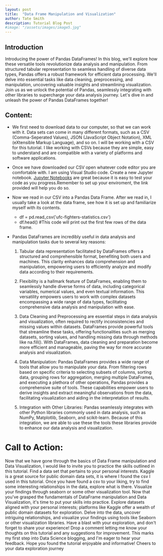 ```yaml
---
layout: post
title:  "Data Frame Manipulation and Visualization"
author: Tate Smith
description: Tutorial Blog Post   
#image: "/assets/images/image5.jpg"
---
```

## Introduction
Introducing the power of Pandas DataFrames! In this blog, we'll explore how these versatile tools revolutionize data analysis and manipulation. From structured tabular representation to seamless handling of diverse data types, Pandas offers a robust framework for efficient data processing. We'll delve into essential tasks like data cleaning, preprocessing, and manipulation, uncovering valuable insights and streamlining visualization. Join us as we unlock the potential of Pandas, seamlessly integrating with other libraries to supercharge your data analysis journey. Let's dive in and unleash the power of Pandas DataFrames together!
## Content: 
* We first need to download data to our computer, so that we can work with it. Data sets can come in many different formats, such as a CSV (Comma-Seperated Values), JSON (JavaScript Object Notation), XML (eXtensible Markup Language), and so on. I will be working with a CSV for this tutorial. I like working with CSVs because they are simple, easy to understand and are compatible with a variety of platforms and software applications.

* Once we have downloaded our CSV open whatever code editor you are comfortable with. I am using Visual Studio code. Create a new Jupyter notebook. [Jupyter Notebooks](https://code.visualstudio.com/docs/datascience/jupyter-notebooks) are great because it is easy to test your code as you progress.Remember to set up your enviroment, the link provided will help you do so. 
* Now we read in our CSV into a Pandas Data Frame. After we read in, I usually take a look at the data frame, see how it is set up and familiarize myself with its contents. 
  - df = pd.read_csv('ufc-fighters-statistics.csv')
  - df.head() #This code will print out the first few rows of the data frame. 



* Pandas DataFrames are incredibly useful in data analysis and manipulation tasks due to several key reasons:

  1. Tabular data representation facilitated by DataFrames offers a structured and comprehensible format, benefiting both users and machines. This clarity enhances data comprehension and manipulation, empowering users to efficiently analyze and modify data according to their requirements.
        

  2. Flexibility is a hallmark feature of DataFrames, enabling them to seamlessly handle diverse forms of data, including categorical variables, numerical values, and even textual information. This versatility empowers users to work with complex datasets encompassing a wide range of data types, facilitating comprehensive data analysis and manipulation with ease.

  3. Data Cleaning and Preprocessing are essential steps in data analysis and visualization, often required to rectify inconsistencies and missing values within datasets. DataFrames provide powerful tools that streamline these tasks, offering functionalities such as merging datasets, sorting values, and handling missing data through methods like na.fill(). With DataFrames, data cleaning and preparation become more efficient and manageable, paving the way for more accurate analysis and visualization.

  4. Data Manipulation: Pandas DataFrames provides a wide range of tools that allow you to manipulate your data. From filtering rows based on specific criteria to selecting subsets of columns, sorting data, grouping rows for aggregation, merging multiple DataFrames, and executing a plethora of other operations, Pandas provides a comprehensive suite of tools. These capabilities empower users to derive insights and extract meaningful observations from the data, facilitating visualization and aiding in the interpretation of results.

  5. Integration with Other Libraries: Pandas seamlessly integrates with other Python libraries commonly used in data analysis, such as NumPy, Matplotlib, Seaborn, and scikit-learn. Because of this integration, we are able to use these the tools these libraries provide to enhance our data analysis and visualization. 

# Call to Action:
Now that we have gone through the basics of Data Frame manipulation and Data Visualization, I would like to invite you to practice the skills outlined in this tutorial. Find a data set that pertains to your personal interests. Kaggle is a great source for public domain data sets, it is where I found the csv I used in this tutorial. Once you have found a csv to your liking, try to find some interesting relationships in the data, explore what is there. Visualize your findings through seaborn or some other visualization tool. 
Now that you've grasped the fundamentals of DataFrame manipulation and Data Visualization, it's time to put your skills into practice. Explore datasets aligned with your personal interests; platforms like Kaggle offer a wealth of public domain datasets for exploration. Delve into the data, uncover intriguing relationships, and visualize your findings using tools like Seaborn or other visualization libraries. Have a blast with your exploration, and don't forget to share your experience! Drop a comment letting me know your thoughts on this tutorial and any suggestions for improvement. This marks my first step into Data Science blogging, and I'm eager to hear your feedback. Hope you found the tutorial enjoyable and informative! Cheers to your data exploration journey





